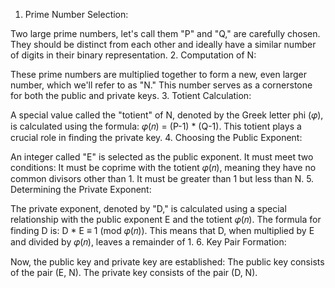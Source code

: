 1. Prime Number Selection:

Two large prime numbers, let's call them "P" and "Q," are carefully chosen. They should be distinct from each other and ideally have a similar number of digits in their binary representation.
2. Computation of N:

These prime numbers are multiplied together to form a new, even larger number, which we'll refer to as "N." This number serves as a cornerstone for both the public and private keys.
3. Totient Calculation:

A special value called the "totient" of N, denoted by the Greek letter phi (𝜑), is calculated using the formula: 𝜑(𝑛) = (P-1) * (Q-1). This totient plays a crucial role in finding the private key.
4. Choosing the Public Exponent:

An integer called "E" is selected as the public exponent. It must meet two conditions:
It must be coprime with the totient 𝜑(𝑛), meaning they have no common divisors other than 1.
It must be greater than 1 but less than N.
5. Determining the Private Exponent:

The private exponent, denoted by "D," is calculated using a special relationship with the public exponent E and the totient 𝜑(𝑛). The formula for finding D is: D * E ≡ 1 (mod 𝜑(𝑛)). This means that D, when multiplied by E and divided by 𝜑(𝑛), leaves a remainder of 1.
6. Key Pair Formation:

Now, the public key and private key are established:
The public key consists of the pair (E, N).
The private key consists of the pair (D, N).